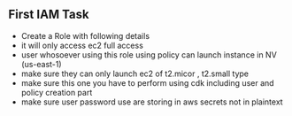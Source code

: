## First IAM  Task 

- Create a Role with following details
- it will only access ec2 full access 
- user whosoever using this role using policy can launch instance in NV (us-east-1)
- make sure they can only launch ec2 of t2.micor , t2.small type 
- make sure this one you have to perform using cdk including user and policy creation part
- make sure user password use are storing in aws secrets not in plaintext

